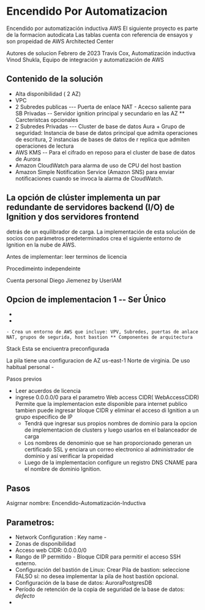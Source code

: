 # Encendido Por Automatizacion
Encendido por automatización inductiva AWS
El siguiente proyecto es parte de la formacion autodicata
Las tablas cuenta con referencia de ensayos y son propeidad de AWS Architected Center 


Autores de solucion 
Febrero de 2023
Travis Cox, Automatización inductiva
Vinod Shukla, Equipo de integración y automatización de AWS

## Contenido de la solución 
- Alta disponibilidad ( 2 AZ)
- VPC 
- 2 Subredes publicas --- Puerta de enlace NAT - Acecso saliente para SB Privadas -- Servidor ignition principal y secundario en las AZ ** Carcteristcas opcionales
- 2 Subredes Privadas --- Cluster de base de datos Aura + Grupo de seguridad: Instancia de base de datos principal que admita operaciones de escritura, 2 instancias de bases de datos de r
  replica que admiten operaciones de lectura
- AWS KMS -- Para el cifrado en reposo para el cluster de base de datos de Aurora
- Amazon CloudWatch para alarma de uso de CPU del host bastion 
- Amazon Simple Notification Service (Amazon SNS) para enviar notificaciones cuando se invoca la alarma de CloudWatch.
## La opción de clúster implementa un par redundante de servidores backend (I/O) de Ignition y dos servidores frontend
detrás de un equilibrador de carga. La implementación de esta solución de 
socios con parámetros predeterminados crea el siguiente entorno de Ignition en la nube de AWS. 

Antes de implementar: leer terminos de licencia 


Procedimeinto independeinte  
 
 Cuenta personal Diego Jiemenez by UserIAM 
 
 Opcion de implementacion 1  -- Ser Único 
 -
  -
   -
    - Crea un entorno de AWS que incluye: VPV, Subredes, puertas de anlace NAT, grupos de segurida, host bastion ** Componentes de arquitectura 
    
 Stack 
 Esta se enciuentra preconfigurada
 
La pila tiene una configuracion de AZ us-east-1 Norte de virginia. De uso habitual personal - 


Pasos previos 
- Leer acuerdos de licencia 
- ingrese 0.0.0.0/0 para el parametro Web access CIDR( WebAccessCIDR) Permite que la implementacion este disponible para internet publico
  tambien puede ingresar bloque CIDR y eliminar el acceso di Ignition a un grupo especifico de IP
  - Tendrá que ingresar sus propios nombres de dominio para la opcion de implementacion de clusters y luego usarlos en el balanceador de carga
  - Los nombres de denominio que se han proporcionado generan un certificado SSL y enciara un correo electronico al administrador de dominio y así
    verificar la propeidad 
  - Luego de la implementacion configure un registro DNS CNAME para el nombre de dominio Ignition.
## Pasos 
Asigrnar nombre: Encendido-Automatización-Inductiva
## Parametros: 
- Network Configuration : Key name - 
- Zonas de disponibilidad
- Acceso web CIDR: 0.0.0.0/0
- Rango de IP permitido - Bloque CIDR para permitir el acceso SSH externo.
- Configuración del bastión de Linux: Crear Pila de bastion: seleccione FALSO sí: no desea implementar la pila de host bastión opcional.
- Configuración de la base de datos: AuroraPostgresDB
- Período de retención de la copia de seguridad de la base de datos: *defecto*
- 
 
      
    
    
    
    
    
    
    
    
    
    
    
    
    
    
    
    
    
    
    
    
    
    
    
    
    
    
    

